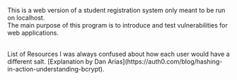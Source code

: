This is a web version of a student registration system only meant to be run on localhost.<br>
The main purpose of this program is to introduce and test vulnerabilities for web applications.

<br>
List of Resources
I was always confused about how each user would have a different salt. 
[Explanation by Dan Arias](https://auth0.com/blog/hashing-in-action-understanding-bcrypt).